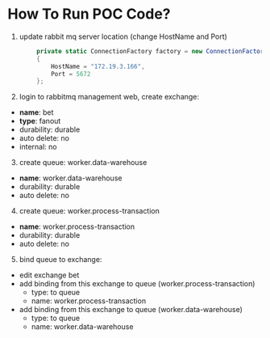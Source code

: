 ﻿



# How To Run POC Code?

1. update rabbit mq server location (change HostName and Port)
```csharp
        private static ConnectionFactory factory = new ConnectionFactory()
        {
            HostName = "172.19.3.166",
            Port = 5672
        };
```
2. login to rabbitmq management web, create exchange:
- **name**: bet
- **type**: fanout
- durability: durable
- auto delete: no
- internal: no
3. create queue: worker.data-warehouse
- **name**: worker.data-warehouse
- durability: durable
- auto delete: no
4. create queue: worker.process-transaction
- **name**: worker.process-transaction
- durability: durable
- auto delete: no
5. bind queue to exchange:
- edit exchange bet
- add binding from this exchange to queue (worker.process-transaction)
  - type: to queue
  - name: worker.process-transaction
- add binding from this exchange to queue (worker.data-warehouse)
  - type: to queue
  - name: worker.data-warehouse